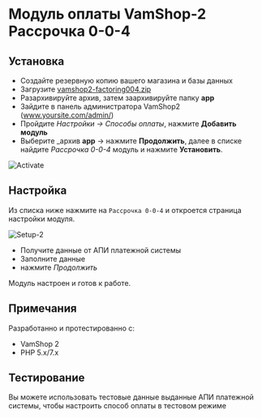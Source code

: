 # Модуль оплаты VamShop-2 Рассрочка 0-0-4

## Установка

* Создайте резервную копию вашего магазина и базы данных
* Загрузите [vamshop2-factoring004.zip](https://github.com//bnpl-kz/factoring004-vamshop/archive/refs/heads/light-plugin.zip)
* Разархивируйте архив, затем заархивируйте папку **app**
* Зайдите в панель администратора VamShop2 (www.yoursite.com/admin/)
* Пройдите _Настройки → Способы оплаты_, нажмите **Добавить модуль**
* Выберите _архив **app** → нажмите **Продолжить**, далее в списке найдите _Рассрочка 0-0-4_ модуль и нажмите **Установить**.

![Activate](https://github.com/bnpl-partners/factoring004-vamshop/raw/light-plugin/app/doc/install.png)

## Настройка

Из списка ниже нажмите на `Рассрочка 0-0-4` и откроется
страница настройки модуля.

![Setup-2](https://github.com/bnpl-partners/factoring004-vamshop/raw/light-plugin/app/doc/settings.png)

* Получите данные от АПИ платежной системы
* Заполните данные
* нажмите _Продолжить_

Модуль настроен и готов к работе.

## Примечания

Разработанно и протестированно с:

* VamShop 2
* PHP 5.x/7.x

## Тестирование

Вы можете использовать тестовые данные выданные АПИ платежной системы, чтобы настроить способ оплаты в тестовом режиме